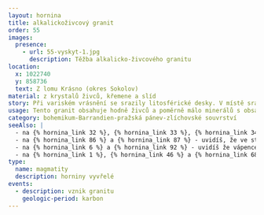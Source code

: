 ```yaml
---
layout: hornina
title: alkalickoživcový granit
order: 55
images:
  presence:
    - url: 55-vyskyt-1.jpg
      description: Těžba alkalicko-živcového granitu
location:
  x: 1022740
  y: 858736
  text: Z lomu Krásno (okres Sokolov)
material: z krystalů živců, křemene a slíd
story: Při variském vrásnění se srazily litosférické desky. V místě srážky vyrostly vysoké hory. Některé části zemské kůry byly zatlačeny do velké hloubky, kde se začaly tavit. V hloubce několika kilometrů pod variským horstvem vznikala velká tělesa žhavého magmatu, která velice pomalu chladla. V nejvyšších částech granitových masivů vznikaly zvláštní typy granitu, které mohou obsahovat ložiska cínu, wolframu a lithia nebo ložiska živcových surovin. V Slavkovském lese a v Krušných Horách se nejvyšší části některých granitových masivů zachovaly.
usage: Tento granit obsahuje hodně živců a poměrně málo minerálů s obsahem železa a titanu, je proto vhodnou živcovou surovinou. Těží se v lomu, drtí se a mele. Rozemletý granit se pak čistí - odstraňují se tmavé minerály, obsahující železo a titan - ty jsou u živcových surovin nežádoucí. Živce se používají při výrobě skla, keramiky a glazur. Přídavek živce snižuje teplotu tavení sklářského kmene a tím šetří energii při výrobě skla.
category: bohemikum-Barrandien-pražská pánev-zlíchovské souvrství
seeAlso: |
  - na {% hornina_link 32 %}, {% hornina_link 33 %}, {% hornina_link 34 %}, {% hornina_link 36 %},  {% hornina_link 54 %} - tyto vápence jsou podobně staré, vznikly ve stejném moři, jen v trochu jiných podmínkách
  - na {% hornina_link 86 %} a {% hornina_link 87 %} - uvidíš, že ve stejném období vznikaly podobné vápence také na Moravě
  - na {% hornina_link 6 %} a {% hornina_link 92 %} - uvidíš že vápence vznikaly v různých obdobíh a že mohou mít mnoho podob
  - na {% hornina_link 1 %}, {% hornina_link 46 %} a {% hornina_link 68 %} - uvidíš, co s různými typy vápenců dělá metamorfóza              
type:
  name: magmatity
  description: horniny vyvřelé
events:
  - description: vznik granitu
    geologic-period: karbon
---
```


